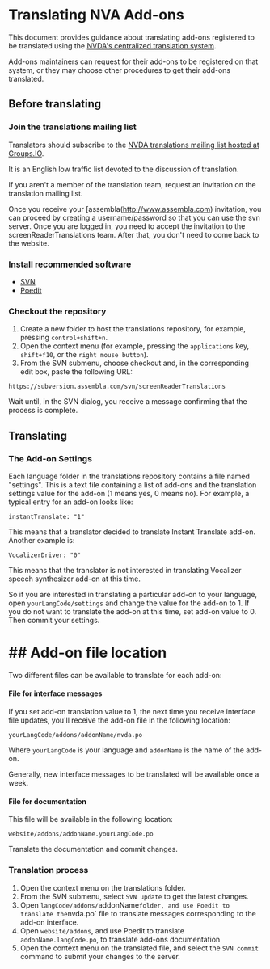 # Translating NVA Add-ons

This document provides guidance about translating add-ons registered to be translated using the [NVDA's centralized translation system](https://github.com/nvaccess/addon-datastore/blob/master/docs/submitters/submissionGuide.md#RegisteringAnAdd-onInTheTranslationSystem).

Add-ons maintainers can request for their add-ons to be registered on that system, or they may choose other procedures to get their add-ons translated.

## Before translating

### Join the translations mailing list

Translators should subscribe to the [NVDA translations mailing list hosted at Groups.IO](https://groups.io/g/nvda-translations).

It is an English low traffic list devoted to the discussion of translation.

If you aren't a member of the translation team, request an invitation on the translation mailing list.

Once you receive your [assembla(http://www.assembla.com) invitation, you can proceed by creating a username/password so that you can use the svn server. Once you are logged in, you need to accept the invitation to the screenReaderTranslations team. After that, you don't need to come back to the website.

### Install recommended software

- [SVN](https://tortoisesvn.net/downloads.html)
- [Poedit](https://poedit.net/download)

### Checkout the repository

1. Create a new folder to host the translations repository, for example, pressing `control+shift+n`.
1. Open the context menu (for example, pressing the `applications` key, `shift+f10`, or the `right mouse button`).
1. From the SVN submenu, choose checkout and, in the corresponding edit box, paste the following URL:

```
https://subversion.assembla.com/svn/screenReaderTranslations
```

Wait until, in the SVN dialog, you receive a message confirming that the process is complete. 

## Translating

### The Add-on Settings

Each language folder in the translations repository contains a file named "settings". This is a text file containing a list of add-ons and the translation settings value for the add-on (1 means yes, 0 means no). For example, a typical entry for an add-on looks like:

```
instantTranslate: "1"
```

This means that a translator decided to translate Instant Translate add-on. Another example is:

```
VocalizerDriver: "0"
```

This means that the translator is not interested in translating Vocalizer speech synthesizer add-on at this time.

So if you are interested in translating a particular add-on to your language, open `yourLangCode/settings` and change the value for the add-on to 1. If you do not want to translate the add-on at this time, set add-on value to 0. Then commit your settings.

# ## Add-on file location


Two different files can be available to translate for each add-on:

#### File for interface messages

If you set add-on translation value to 1, the next time you receive interface file updates, you'll receive the add-on file in the following location:

```
yourLangCode/addons/addonName/nvda.po
```

Where `yourLangCode` is your language and `addonName` is the name of the add-on.

Generally, new interface messages to be translated will be available once a week.

#### File for documentation

This file will be available in the following location:

```
website/addons/addonName.yourLangCode.po

```

Translate the documentation and commit changes.



### Translation process

1. Open the context menu on the translations folder.
1. From the SVN submenu, select `SVN update` to get the latest changes.
1. Open `langCode/addons/`addonName` folder, and use Poedit to translate the `nvda.po` file to translate messages corresponding to the add-on interface.
1. Open `website/addons`, and use Poedit to translate `addonName.langCode.po`, to translate add-ons documentation
1. Open the context menu on the translated file, and select the `SVN commit` command to submit your changes to the server.

